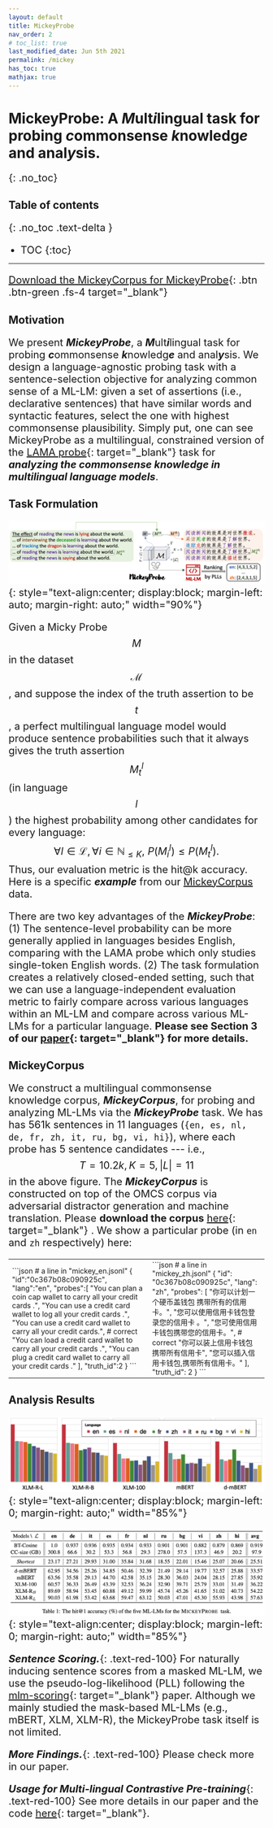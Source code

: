 ```yaml
---
layout: default
title: MickeyProbe
nav_order: 2
# toc_list: true
last_modified_date: Jun 5th 2021
permalink: /mickey
has_toc: true
mathjax: true
---
```


<style>
p, li{
    font-size: 20px;
}
</style>

# MickeyProbe: A ***M***ult***i***lingual task for probing ***c***ommonsense ***k***nowledg***e*** and anal***y***sis.
{: .no_toc}


## Table of contents
{: .no_toc .text-delta }

- TOC
{:toc}

---


[Download the MickeyCorpus for MickeyProbe](https://forms.gle/fCxN1YAyqKpQ4cXNA){: .btn .btn-green .fs-4 target="_blank"} 



## Motivation
We present ***MickeyProbe***, a ***M***ult***i***lingual task for probing ***c***ommonsense ***k***nowledg***e*** and anal***y***sis.
We design a language-agnostic probing task with a sentence-selection objective for analyzing common sense of a ML-LM: given a set of assertions (i.e., declarative sentences) that have similar words and syntactic features, select the one with highest commonsense plausibility.
Simply put, one can see MickeyProbe as a multilingual, constrained version of the [LAMA probe](https://github.com/facebookresearch/LAMA){: target="_blank"} task for ***analyzing the commonsense knowledge in multilingual language models***.

## Task Formulation 

![Mickey](images/mickey.png){: style="text-align:center; display:block; margin-left: auto; margin-right: auto;" width="90%"}



Given a Micky Probe $${M}$$ in the dataset $$\mathcal{M}$$, and suppose the index of the truth assertion to be $$t$$, 
a perfect multilingual language model would produce sentence probabilities such that it always gives the truth assertion $${M}^l_t$$ (in language $$l$$) the highest probability among other candidates for every language: $$\forall l\in \mathcal{L}, \forall i\in \mathbb{N}_{\leq K},~ P({M}^l_i) \leq P({M}^l_t).    $$
Thus, our evaluation metric is the hit@k accuracy. Here is a specific ***example*** from our [MickeyCorpus](#mickeycorpus) data.

 

There are two key advantages of the ***MickeyProbe***: (1) The sentence-level probability can be more generally applied in languages besides English, comparing with the LAMA probe which only studies single-token English words.
(2) The task formulation creates a relatively closed-ended setting, such that we can use a language-independent evaluation metric to fairly compare across various languages within an ML-LM and compare across various ML-LMs for a particular language. **Please see Section 3 of our [paper](){: target="_blank"} for more details.**


## MickeyCorpus

We construct a multilingual commonsense knowledge corpus, ***MickeyCorpus***, for probing and analyzing ML-LMs via the ***MickeyProbe*** task. 
We has has 561k sentences in 11 languages (`{en, es, nl, de, fr, zh, it, ru, bg, vi, hi}`), where each probe has 5 sentence candidates --- i.e., $$T=10.2k, K=5, |L|=11$$ in the above figure. 
The ***MickeyCorpus*** is constructed on top of the OMCS corpus via adversarial distractor generation and machine translation.
Please **download the corpus** [here](https://forms.gle/fCxN1YAyqKpQ4cXNA){: target="_blank"} 
. We show a particular probe (in `en` and `zh` respectively) here:

<table>
<tr>
<td markdown="block" class="fs-5">
```json
# a line in "mickey_en.jsonl"
{
   "id":"0c367b08c090925c",
   "lang":"en",
   "probes":[
      "You can plan a coin cap wallet to carry all your credit cards .",
      "You can use a credit card wallet to log all your credit cards .",  
      "You can use a credit card wallet to carry all your credit cards.", # correct
      "You can load a credit card wallet to carry all your credit cards .",
      "You can plug a credit card wallet to carry all your credit cards ."
   ],
   "truth_id":2
}
```

</td>
<td markdown="block" class="fs-5">
```json
# a line in "mickey_zh.jsonl"
{
  "id": "0c367b08c090925c",
  "lang": "zh",
  "probes": [
    "你可以计划一个硬币盖钱包 携带所有的信用卡。",
    "您可以使用信用卡钱包登录您的信用卡 。",
    "您可使用信用卡钱包携带您的信用卡。",   # correct
    "你可以装上信用卡钱包 携带所有信用卡",
    "您可以插入信用卡钱包,携带所有信用卡。"
  ],
  "truth_id": 2
}
```
</td>
</tr>
</table>

## Analysis Results 

![Mickey](images/probe_hit1_hist.png){: style="text-align:center; display:block; margin-left: 0; margin-right: auto;" width="85%"}

![Mickey](images/probe_hit1.png){: style="text-align:center; display:block; margin-left: 0; margin-right: auto;" width="85%"}


***Sentence Scoring.***{: .text-red-100}
For naturally inducing sentence scores from a masked ML-LM,
we use the pseudo-log-likelihood (PLL) following the [mlm-scoring](https://www.aclweb.org/anthology/2020.acl-main.240/){: target="_blank"} paper.
Although we mainly studied the mask-based ML-LMs (e.g., mBERT, XLM, XLM-R), the MickeyProbe task itself is not limited.

***More Findings.***{: .text-red-100}
Please check more in our paper.

***Usage for Multi-lingual Contrastive Pre-training***{: .text-red-100}
See more details in our paper and the code [here](https://github.com/INK-USC/XCSR/tree/main/mcp_generation){: target="_blank"}.
